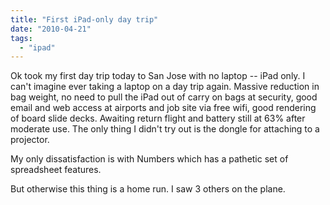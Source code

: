 ```yaml
---
title: "First iPad-only day trip"
date: "2010-04-21"
tags: 
  - "ipad"
---
```


Ok took my first day trip today to San Jose with no laptop -- iPad only. I can't imagine ever taking a laptop on a day trip again. Massive reduction in bag weight, no need to pull the iPad out of carry on bags at security, good email and web access at airports and job site via free wifi, good rendering of board slide decks. Awaiting return flight and battery still at 63% after moderate use. The only thing I didn't try out is the dongle for attaching to a projector.

My only dissatisfaction is with Numbers which has a pathetic set of spreadsheet features.

But otherwise this thing is a home run. I saw 3 others on the plane.
